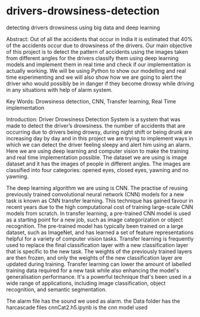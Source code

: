 # drivers-drowsiness-detection
detecting drivers drowsiness using big data and deep learning

Abstract: Out of all the accidents that occur in India it is estimated that 40% of the accidents occur due to drowsiness of the drivers. Our main objective of this project is to detect the pattern of accidents using the images taken from different angles for the drivers classify them using deep learning models and implement them in real time and check if our implementation is actually working. We will be using Python to show our modelling and real time experimenting and we will also show how we are going to alert the driver who would possibly be in danger if they become drowsy while driving in any situations with help of alarm system.

Key Words: Drowsiness detection, CNN, Transfer learning, Real Time implementation

Introduction:
Driver Drowsiness Detection System is a system that was made to detect the driver’s drowsiness. the number of accidents that are occurring due to drivers being drowsy, during night shift or being drunk are increasing day by day and in this project we are trying to implement ways in which we can detect the driver feeling sleepy and alert him using an alarm. Here we are using deep learning and computer vision to make the training and real time implementation possible. The dataset we are using is image dataset and it has the images of people in different angles. The images are classified into four categories:  opened eyes, closed eyes, yawning and no yawning.

The deep learning algorithm we are using is CNN. The practise of reusing previously trained convolutional neural network (CNN) models for a new task is known as CNN transfer learning. This technique has gained favour in recent years due to the high computational cost of training large-scale CNN models from scratch.
In transfer learning, a pre-trained CNN model is used as a starting point for a new job, such as image categorization or object recognition. The pre-trained model has typically been trained on a large dataset, such as ImageNet, and has learned a set of feature representations helpful for a variety of computer vision tasks.
Transfer learning is frequently used to replace the final classification layer with a new classification layer that is specific to the new task. The weights of the previously trained layers are then frozen, and only the weights of the new classification layer are updated during training.
Transfer learning can lower the amount of labelled training data required for a new task while also enhancing the model's generalisation performance. It's a powerful technique that's been used in a wide range of applications, including image classification, object recognition, and semantic segmentation.


The alarm file has the sound we used as alarm. the Data folder has the harcascade files
cnnCat2.h5.ipynb is the cnn model used
